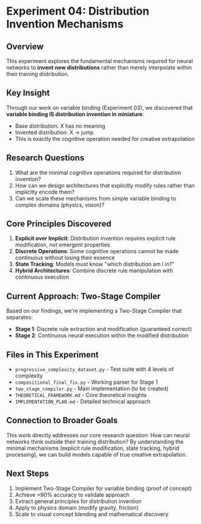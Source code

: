 # Experiment 04: Distribution Invention Mechanisms

## Overview

This experiment explores the fundamental mechanisms required for neural networks to **invent new distributions** rather than merely interpolate within their training distribution. 

## Key Insight

Through our work on variable binding (Experiment 03), we discovered that **variable binding IS distribution invention in miniature**:
- Base distribution: X has no meaning
- Invented distribution: X → jump
- This is exactly the cognitive operation needed for creative extrapolation

## Research Questions

1. What are the minimal cognitive operations required for distribution invention?
2. How can we design architectures that explicitly modify rules rather than implicitly encode them?
3. Can we scale these mechanisms from simple variable binding to complex domains (physics, vision)?

## Core Principles Discovered

1. **Explicit over Implicit**: Distribution invention requires explicit rule modification, not emergent properties
2. **Discrete Operations**: Some cognitive operations cannot be made continuous without losing their essence
3. **State Tracking**: Models must know "which distribution am I in?"
4. **Hybrid Architectures**: Combine discrete rule manipulation with continuous execution

## Current Approach: Two-Stage Compiler

Based on our findings, we're implementing a Two-Stage Compiler that separates:
- **Stage 1**: Discrete rule extraction and modification (guaranteed correct)
- **Stage 2**: Continuous neural execution within the modified distribution

## Files in This Experiment

- `progressive_complexity_dataset.py` - Test suite with 4 levels of complexity
- `compositional_final_fix.py` - Working parser for Stage 1 
- `two_stage_compiler.py` - Main implementation (to be created)
- `THEORETICAL_FRAMEWORK.md` - Core theoretical insights
- `IMPLEMENTATION_PLAN.md` - Detailed technical approach

## Connection to Broader Goals

This work directly addresses our core research question: How can neural networks think outside their training distribution? By understanding the minimal mechanisms (explicit rule modification, state tracking, hybrid processing), we can build models capable of true creative extrapolation.

## Next Steps

1. Implement Two-Stage Compiler for variable binding (proof of concept)
2. Achieve >90% accuracy to validate approach
3. Extract general principles for distribution invention
4. Apply to physics domain (modify gravity, friction)
5. Scale to visual concept blending and mathematical discovery